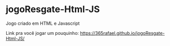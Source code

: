 # jogoResgate-Html-JS
Jogo criado em HTML e Javascript

Link pra você jogar um pouquinho: https://365rafael.github.io/jogoResgate-Html-JS/
